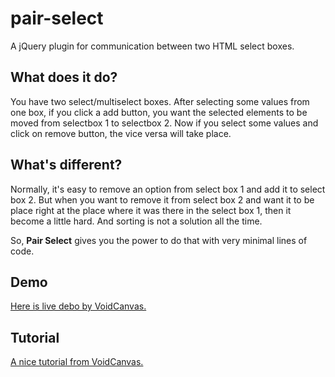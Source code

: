 pair-select
===========

A jQuery plugin for communication between two HTML select boxes. 


What does it do?
----------------

You have two select/multiselect boxes. After selecting some values from one box, if you click a add button, you want the selected elements to be moved from selectbox 1 to selectbox 2.
Now if you select some values and click on remove button, the vice versa will take place.


What's different?
-----------------
Normally, it's easy to remove an option from select box 1 and add it to select box 2. But when you want to remove it from select box 2 and want it to be place right at the place where it was there in the select box 1, then it become a little hard.
And sorting is not a solution all the time.

So, **Pair Select** gives you the power to do that with very minimal lines of code.

Demo 
-----
[Here is live debo by VoidCanvas.](http://www.voidcanvas.com/demo/7511pair-select/)

Tutorial
--------
[A nice tutorial from VoidCanvas.](http://voidcanvas.com/move-option-from-one-select-box-to-another-and-vice-versa)


